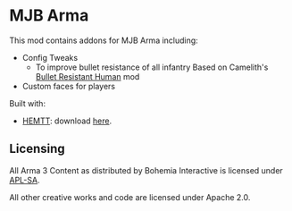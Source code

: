 # MJB Arma

This mod contains addons for MJB Arma including:

- Config Tweaks
  - To improve bullet resistance of all infantry Based on Camelith's [Bullet Resistant Human](https://steamcommunity.com/sharedfiles/filedetails/?id=2260739003) mod
- Custom faces for players

Built with:

- [HEMTT](https://github.com/BrettMayson/HEMTT/tree/51deaa66b3a376e07442cbd914ef300ad469dadf): download [here](https://github.com/BrettMayson/HEMTT/releases/tag/v0.7.6).

## Licensing

All Arma 3 Content as distributed by Bohemia Interactive is licensed under [APL-SA](https://www.bohemia.net/community/licenses/arma-public-license-share-alike).

All other creative works and code are licensed under Apache 2.0.